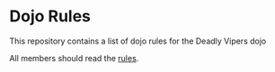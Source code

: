 Dojo Rules
==========

This repository contains a list of dojo rules for the Deadly Vipers dojo


All members should read the [rules]("https://github.com/deadlyvipers").